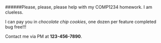 ######Please, please, please help with my COMP1234 homework. I am clueless.

I can pay you in *chocolate chip cookies*, one dozen per feature
completed bug free!!!

Contact me via PM at **123-456-7890**.